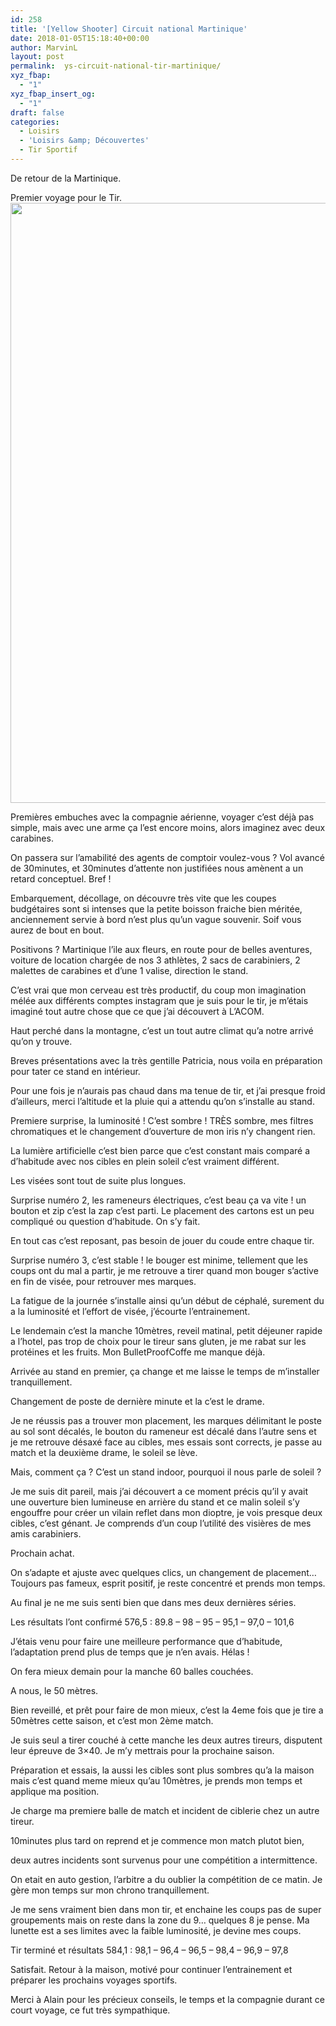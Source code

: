 ```yaml
---
id: 258
title: '[Yellow Shooter] Circuit national Martinique'
date: 2018-01-05T15:18:40+00:00
author: MarvinL
layout: post
permalink:  ys-circuit-national-tir-martinique/
xyz_fbap:
  - "1"
xyz_fbap_insert_og:
  - "1"
draft: false
categories:
  - Loisirs
  - 'Loisirs &amp; Découvertes'
  - Tir Sportif
---
```

De retour de la Martinique.

Premier voyage pour le Tir.<img class="alignleft" src="https://scontent.fptp2-1.fna.fbcdn.net/v/t1.0-9/26805182_2101529760102901_4448163110948402362_n.jpg?_nc_cat=0&_nc_eui2=AeEpmoyf-fBCLhdPtFPQq6sMJtYSl8lY9wSMoRLXPNjVdac66-YfZEiwOuVEFNiY_a9iQDMplH5NtFG8KayJxwmsc88g-M2zMuE_zXn4YvckvQ&oh=48841426b57d636cb1c41a5072df6fe8&oe=5C264470" width="720" height="960" />
  
Premières embuches avec la compagnie aérienne, voyager c&rsquo;est déjà pas simple, mais avec une arme ça l&rsquo;est encore moins, alors imaginez avec deux carabines.
  
On passera sur l’amabilité des agents de comptoir voulez-vous ? Vol avancé de 30minutes, et 30minutes d&rsquo;attente non justifiées nous amènent a un retard conceptuel. Bref !
  
Embarquement, décollage, on découvre très vite que les coupes budgétaires sont si intenses que la petite boisson fraiche bien méritée, anciennement servie à bord n&rsquo;est plus qu&rsquo;un vague souvenir. Soif vous aurez de bout en bout.
  
Positivons ? Martinique l&rsquo;ile aux fleurs, en route pour de belles aventures, voiture de location chargée de nos 3 athlètes, 2 sacs de carabiniers, 2 malettes de carabines et d&rsquo;une 1 valise, direction le stand.

C&rsquo;est vrai que mon cerveau est très productif, du coup mon imagination mélée aux différents comptes instagram que je suis pour le tir, je m&rsquo;étais imaginé tout autre chose que ce que j&rsquo;ai découvert à L&rsquo;ACOM.
  
Haut perché dans la montagne, c&rsquo;est un tout autre climat qu&rsquo;a notre arrivé qu&rsquo;on y trouve.
  
Breves présentations avec la très gentille Patricia, nous voila en préparation pour tater ce stand en intérieur.
  
Pour une fois je n&rsquo;aurais pas chaud dans ma tenue de tir, et j&rsquo;ai presque froid d&rsquo;ailleurs, merci l&rsquo;altitude et la pluie qui a attendu qu&rsquo;on s&rsquo;installe au stand.
  
Premiere surprise, la luminosité ! C&rsquo;est sombre ! TRÈS sombre, mes filtres chromatiques et le changement d&rsquo;ouverture de mon iris n&rsquo;y changent rien.
  
La lumière artificielle c&rsquo;est bien parce que c&rsquo;est constant mais comparé a d&rsquo;habitude avec nos cibles en plein soleil c&rsquo;est vraiment différent.
  
Les visées sont tout de suite plus longues.
  
Surprise numéro 2, les rameneurs électriques, c&rsquo;est beau ça va vite ! un bouton et zip c&rsquo;est la zap c&rsquo;est parti. Le placement des cartons est un peu compliqué ou question d&rsquo;habitude. On s&rsquo;y fait.
  
En tout cas c&rsquo;est reposant, pas besoin de jouer du coude entre chaque tir.
  
Surprise numéro 3, c&rsquo;est stable ! le bouger est minime, tellement que les coups ont du mal a partir, je me retrouve a tirer quand mon bouger s&rsquo;active en fin de visée, pour retrouver mes marques.
  
La fatigue de la journée s&rsquo;installe ainsi qu&rsquo;un début de céphalé, surement du a la luminosité et l&rsquo;effort de visée, j&rsquo;écourte l&rsquo;entrainement.

Le lendemain c&rsquo;est la manche 10mètres, reveil matinal, petit déjeuner rapide a l&rsquo;hotel, pas trop de choix pour le tireur sans gluten, je me rabat sur les protéines et les fruits. Mon BulletProofCoffe me manque déjà.
  
Arrivée au stand en premier, ça change et me laisse le temps de m&rsquo;installer tranquillement.
  
Changement de poste de dernière minute et la c&rsquo;est le drame.
  
Je ne réussis pas a trouver mon placement, les marques délimitant le poste au sol sont décalés, le bouton du rameneur est décalé dans l&rsquo;autre sens et je me retrouve désaxé face au cibles, mes essais sont corrects, je passe au match et la deuxième drame, le soleil se lève.
  
Mais, comment ça ? C&rsquo;est un stand indoor, pourquoi il nous parle de soleil ?
  
Je me suis dit pareil, mais j&rsquo;ai découvert a ce moment précis qu&rsquo;il y avait une ouverture bien lumineuse en arrière du stand et ce malin soleil s&rsquo;y engouffre pour créer un vilain reflet dans mon dioptre, je vois presque deux cibles, c&rsquo;est génant. Je comprends d&rsquo;un coup l&rsquo;utilité des visières de mes amis carabiniers.
  
Prochain achat.
  
On s&rsquo;adapte et ajuste avec quelques clics, un changement de placement… Toujours pas fameux, esprit positif, je reste concentré et prends mon temps.
  
Au final je ne me suis senti bien que dans mes deux dernières séries.
  
Les résultats l&rsquo;ont confirmé 576,5 : 89.8 &#8211; 98 &#8211; 95 &#8211; 95,1 &#8211; 97,0 &#8211; 101,6

J&rsquo;étais venu pour faire une meilleure performance que d&rsquo;habitude, l&rsquo;adaptation prend plus de temps que je n&rsquo;en avais. Hélas !

On fera mieux demain pour la manche 60 balles couchées.
  
A nous, le 50 mètres.
  
Bien reveillé, et prêt pour faire de mon mieux, c&rsquo;est la 4eme fois que je tire a 50mètres cette saison, et c&rsquo;est mon 2ème match.
  
Je suis seul a tirer couché à cette manche les deux autres tireurs, disputent leur épreuve de 3&#215;40. Je m&rsquo;y mettrais pour la prochaine saison.
  
Préparation et essais, la aussi les cibles sont plus sombres qu&rsquo;a la maison mais c&rsquo;est quand meme mieux qu&rsquo;au 10mètres, je prends mon temps et applique ma position.
  
Je charge ma premiere balle de match et incident de ciblerie chez un autre tireur.
  
10minutes plus tard on reprend et je commence mon match plutot bien,
  
deux autres incidents sont survenus pour une compétition a intermittence.
  
On etait en auto gestion, l&rsquo;arbitre a du oublier la compétition de ce matin. Je gère mon temps sur mon chrono tranquillement.

Je me sens vraiment bien dans mon tir, et enchaine les coups pas de super groupements mais on reste dans la zone du 9… quelques 8 je pense. Ma lunette est a ses limites avec la faible luminosité, je devine mes coups.

Tir terminé et résultats 584,1 : 98,1 &#8211; 96,4 &#8211; 96,5 &#8211; 98,4 &#8211; 96,9 &#8211; 97,8

Satisfait. Retour à la maison, motivé pour continuer l&rsquo;entrainement et préparer les prochains voyages sportifs.
  
Merci à Alain pour les précieux conseils, le temps et la compagnie durant ce court voyage, ce fut très sympathique.

